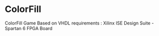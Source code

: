 # ColorFill
ColorFill Game Based on VHDL
requirements : Xilinx ISE Design Suite - Spartan 6 FPGA Board
               
